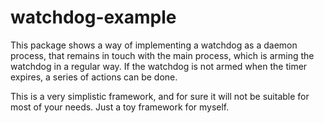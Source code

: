 # watchdog-example

This package shows a way of implementing a watchdog as a daemon process, that remains in touch with the main process, which is arming the watchdog in a regular way.  If the watchdog is not armed when the timer expires, a series of actions can be done.

This is a very simplistic framework, and for sure it will not be suitable for most of your needs.  Just a toy framework for myself.
